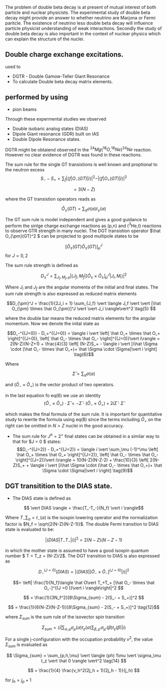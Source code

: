 The problem of double beta decay is at present of mutual interest of both particle and nuclear physicists. The experimental study of double beta decay might provide an answer to whether neutrino are Marjona or Fermi paritcle. The existence of neutrino less double beta decay will influence particle physicist understanding of weak interactions. Secondly the study of double beta decay is also important in the context of nuclear physics which can explain the structure of the nuclei.

## Double charge exchange excitations.
used to 
* DGTR - Double Gamow-Teller Giant Resonance
* To calculate Double beta decay matrix elements.


## performed by using
* pion beams

Through these expermental studies we observed
* Double isobaric analog states (DIAS)
* Dipole Giant resonance (GDR) built on IAS
* Double Dipole Resonance states.

DGTR might be obtaiend observed in the $^{24}Mg(^{18}O, ^{18}Ne) ^{24}Ne$ reaction. However no clear evidence of DGTR was found in these reactions. 

The sum rule for the single GT transistions is well known and proptional to the neutron excess
$$ S_- - S_+ = \sum_f \vert \langle f\vert O_-(GT)\vert i\rangle\vert^2 -  \vert \langle f\vert O_+(GT)\vert i\rangle\vert^2$$

$$ = 3(N-Z) \tag{1}$$

where the GT transistion operators reads as

$$  \hat O_{\pm} (GT) = \sum_{\alpha} \sigma(\alpha) t_{\pm}(\alpha) \tag{2}$$

The GT sum rule is model independent and gives a good guidance to perform the sinlge charge exchange reactions as (p,n) and ($^3$He,t) reactions to observe GTR strength in many nuclei. 
The DGT transistion operator $\hat O_{\pm}(GT)^2 $ can be projected to good multipole states to be 

$$ [\hat O_{\pm}(GT) \hat O_{\pm}(GT)]^J_\mu  $$ for $J = 0,2 \tag{3}$

The sum rule strength is defined as

$$ D_{\pm}^J = \sum_{J_f, M_f, \mu} \vert \langle J_f, M_f \vert[{\hat O_{\pm }}\times \hat O_{\pm}]^J_{\mu} \vert J_i, M_i\rangle \vert^2  \tag{4}$$

Where $J_i$ and $J_f$ are the angular momenta of the initial and final states. The sum rule strength is also expressed as reduced matrix elements

$$D_{\pm}^J = \frac{1}{2J_i + 1} \sum_{J_f} \vert \langle J_f \vert \vert [\hat O_{\pm} \times \hat O_{\pm}]^J \vert \vert J_i \rangle\vert^2 \tag{5} $$

where the double bar means the reduced matrix elements for the angular momentum.  Now we denote the inital state as

$$D_-^{(J=0)} - D_+^{(J=0)} = \langle i \vert \left[ \hat O_+ \times \hat O_+ \right]^{(J=0)}, \left[ \hat O_- \times \hat O_- \right]^{(J=0)}\vert i\rangle = 2(N-Z)(N-Z+1) + \frac{4}{3} \left[ (N-Z)S_+ - \langle i \vert [i\hat \Sigma \cdot (\hat O_- \times \hat O_+)+ \hat \Sigma \cdot \Sigma]\vert i \right]  \tag{6}$$

Where

$$\hat \Sigma = \sum_{\alpha} \sigma(\alpha)\tag{7}$$

and $(\hat O_-  \times \hat O _+ )$ is the vector product of two operators. 

in the last equation fo eq(6) we use an identity 
$$(\hat O_- \times \hat O_+) \cdot  \hat \Sigma = -\hat \Sigma \cdot (\hat O_- \times \hat O_+ ) + 2i \hat \Sigma \cdot  \hat \Sigma \tag{8}$$

which makes the final formula of the sum rule. It is important for quantitative study to rewrite the formula using eq(8) since the terms including $\hat O_+$ on the right can be omitted in $N \gt Z$ nuclei in the good accuracy. 
* The sum rule for $J^\pi = 2^+$ final states can be obtained in a similar way to that for $J = 0 $ states:
$$D_-^{(J=2)} - D_+^{(J=2)} = \langle i \vert \sum_\mu (-1)^\mu \left[ \hat O_+ \times \hat O_+ \right]^{(J=2)}, \left[ \hat O_- \times \hat O_- \right]^{(J=2)}\vert i\rangle = 10(N-Z)(N-Z-2) + \frac{10}{3} \left[ 2(N-Z)S_+ + \langle i \vert [i\hat \Sigma \cdot (\hat O_- \times \hat O_+)+ \hat \Sigma \cdot \Sigma]\vert i \right]  \tag{9}$$





## DGT transitition to the DIAS state.
* The DIAS state is defined as

$$ \vert DIAS \rangle = \frac{T_-T_-}{N_f} \vert i \rangle$$

Where $T_- \sum_\alpha = t_-(\alpha)$ is the isospin lowering operator and the normalization factor is $N_f = \sqrt{2(N-Z)(N-Z-1)}$. The double Fermi transition to DIAS state is evaluated to be:

$$\vert \langle DIAS \vert T_- T_- \vert i \rangle \vert^2 =  2(N-Z)(N-Z-1) \tag{11}$$


in which the mother state is assumed to have a good isospin quantum number $ T = T_z = (N-Z)/2$. The DGT transition to DIAS is also expressed as

$$ D_-^{(J=0)}(DIAS) = \left| \langle DIAS \vert [\hat O_- \times \hat O_-]^{(J=0)} \vert i\rangle\right|^2
$$

$$= \left| \frac{1}{N_f}\langle \hat O\vert T_+T_+ [\hat O_- \times \hat O_-]^{(J =0 )}\vert i \rangle\right|^2
$$

$$ = \frac{1}{3N_f^2}[8\Sigma_{sum} - 2(S_- + S_+)]^2
$$

$$ = \frac{1}{6(N-Z)(N-Z-1)}[8\Sigma_{sum} - 2(S_- + S_+)]^2 \tag{12}$$

where $\Sigma_{sum}$ is the sum rule of the isovector spin transition

$$ \Sigma_{sum} = \langle i\vert \sum_{\alpha, \mu} \sigma_{\mu}(\alpha)t_z(\alpha) \sum_{\beta, \mu'} \sigma_{\mu'}(\beta) t_z(\beta)\vert i \rangle \tag{13}
$$

For a single j-configuration  with the occupation probability $v^2$, the value $\Sigma_{sum}$ is evaluated as

$$
\Sigma_{sum} = \sum_{p,h,\mu} \vert \langle (ph) 1\mu \vert \sigma_\mu t_z \vert \hat 0 \rangle \vert^2 \tag{14}
$$

$$
= \frac{1}{4} \frac{v_h^2(2j_h + 1)(2j_h - 1)}{j_h} 
$$

for $j_h = j_p + 1$

